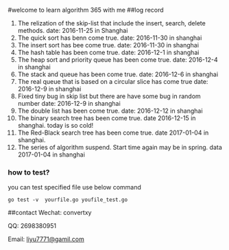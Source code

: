 #welcome to learn algorithm 365 with me
##log record
1. The relization of the skip-list that include the insert, search, delete methods.  date: 2016-11-25 in Shanghai
2. The quick sort has benn come true. date: 2016-11-30 in shanghai
3. The insert sort has bee come true.  date: 2016-11-30 in shanghai
4. The hash table has been come true. date: 2016-12-1 in shanghai
5. The heap sort and priority queue has been come true. date: 2016-12-4 in shanghai
6. The stack and queue has been come true. date: 2016-12-6 in shanghai
7. The real queue that is based on a circular slice has come true  date: 2016-12-9 in shanghai
8. Fixed tiny bug in skip list but there are have some bug in random number date: 2016-12-9 in shanghai
9. The double list has been come true. date: 2016-12-12 in shanghai
10. The binary search tree has been come true. date 2016-12-15 in shanghai. today is so cold!
11. The Red-Black search tree has been come true. date 2017-01-04 in shanghai. 
12. The series of algorithm suspend. Start time again may be in spring. data 2017-01-04 in shanghai


### how to test?
you can test specified file use below command
```
go test -v  yourfile.go youfile_test.go
```

##contact
Wechat: convertxy

QQ: 2698380951

Email: liyu7771@gamil.com
